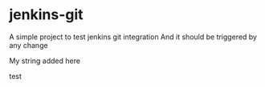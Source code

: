# jenkins-git

A simple project to test jenkins git integration
And it should be triggered by any change

My string added here

test
